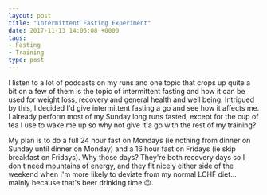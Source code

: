 ```yaml
---
layout: post
title: "Intermittent Fasting Experiment"
date: 2017-11-13 14:06:08 +0000
tags:
- Fasting
- Training
type: post
---
```

I listen to a lot of podcasts on my runs and one topic that crops up quite a bit on a few of them is the topic of intermittent fasting and how it can be used for weight loss, recovery and general health and well being. Intrigued by this, I decided I'd give intermittent fasting a go and see how it affects me. I already perform most of my Sunday long runs fasted, except for the cup of tea I use to wake me up so why not give it a go with the rest of my training?

My plan is to do a full 24 hour fast on Mondays (ie nothing from dinner on Sunday until dinner on Monday) and a 16 hour fast on Fridays (ie skip breakfast on Fridays). Why those days? They're both recovery days so I don't need mountains of energy, and they fit nicely either side of the weekend when I'm more likely to deviate from my normal LCHF diet... mainly because that's beer drinking time 😉.
